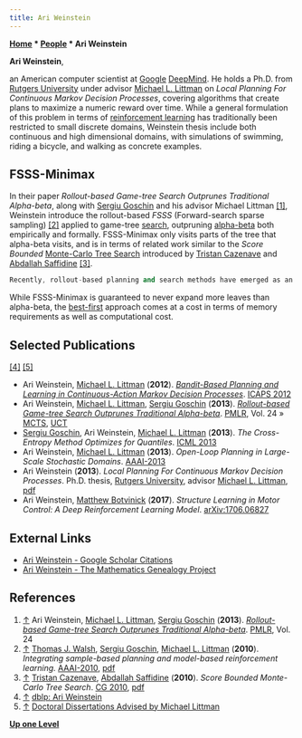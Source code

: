 ```yaml
---
title: Ari Weinstein
---
```

**[Home](Home "Home") * [People](People "People") * Ari Weinstein**

**Ari Weinstein**,

an American computer scientist at [Google](index.php?title=Google&action=edit&redlink=1 "Google (page does not exist)") [DeepMind](index.php?title=DeepMind&action=edit&redlink=1 "DeepMind (page does not exist)"). He holds a Ph.D. from [Rutgers University](https://en.wikipedia.org/wiki/Rutgers_University) under advisor [Michael L. Littman](Michael_L._Littman "Michael L. Littman") on *Local Planning For Continuous Markov Decision Processes*, covering algorithms that create plans to maximize a numeric reward over time. While a general formulation of this problem in terms of
[reinforcement learning](Reinforcement_Learning "Reinforcement Learning") has traditionally been restricted to small discrete domains, Weinstein thesis include both continuous and high dimensional domains, with simulations of swimming, riding a bicycle, and walking as concrete examples.

## FSSS-Minimax

In their paper *Rollout-based Game-tree Search Outprunes Traditional Alpha-beta*, along with [Sergiu Goschin](index.php?title=Sergiu_Goschin&action=edit&redlink=1 "Sergiu Goschin (page does not exist)") and his advisor Michael Littman <a id="cite-note-1" href="#cite-ref-1">[1]</a>, Weinstein introduce the rollout-based *FSSS* (Forward-search sparse sampling) <a id="cite-note-2" href="#cite-ref-2">[2]</a> applied to game-tree [search](Search "Search"), outpruning [alpha-beta](Alpha-Beta "Alpha-Beta") both empirically and formally. FSSS-Minimax only visits parts of the tree that alpha-beta visits, and is in terms of related work similar to the *Score Bounded* [Monte-Carlo Tree Search](Monte-Carlo_Tree_Search "Monte-Carlo Tree Search") introduced by [Tristan Cazenave](Tristan_Cazenave "Tristan Cazenave") and [Abdallah Saffidine](Abdallah_Saffidine "Abdallah Saffidine") <a id="cite-note-3" href="#cite-ref-3">[3]</a>.

```C++
Recently, rollout-based planning and search methods have emerged as an alternative to traditional tree-search methods. The fundamental operation in rollout-based tree search is the generation of trajectories in the search tree from root to leaf. Game-playing programs based on Monte-Carlo rollouts methods such as “[UCT](UCT "UCT")” have proven remarkably effective at using information from trajectories to make state-of-the-art decisions at the root. In this paper, we show that trajectories can be used to prune more aggressively than classical alpha-beta search. We modify a rollout-based method, FSSS, to allow for use in game-tree search and show it outprunes alpha-beta both empirically and formally.

```

While FSSS-Minimax is guaranteed to never expand more leaves than alpha-beta, the [best-first](Best-First "Best-First") approach comes at a cost in terms of memory requirements as well as computational cost.

## Selected Publications

<a id="cite-note-4" href="#cite-ref-4">[4]</a> <a id="cite-note-5" href="#cite-ref-5">[5]</a>

- Ari Weinstein, [Michael L. Littman](Michael_L._Littman "Michael L. Littman") (**2012**). *[Bandit-Based Planning and Learning in Continuous-Action Markov Decision Processes](https://www.aaai.org/ocs/index.php/ICAPS/ICAPS12/paper/view/4697)*. [ICAPS 2012](http://dblp.uni-trier.de/db/conf/aips/icaps2012.html)
- Ari Weinstein, [Michael L. Littman](Michael_L._Littman "Michael L. Littman"), [Sergiu Goschin](index.php?title=Sergiu_Goschin&action=edit&redlink=1 "Sergiu Goschin (page does not exist)") (**2013**). *[Rollout-based Game-tree Search Outprunes Traditional Alpha-beta](http://proceedings.mlr.press/v24/weinstein12a.html)*. [PMLR](http://proceedings.mlr.press/), Vol. 24 » [MCTS](Monte-Carlo_Tree_Search "Monte-Carlo Tree Search"), [UCT](UCT "UCT")
- [Sergiu Goschin](index.php?title=Sergiu_Goschin&action=edit&redlink=1 "Sergiu Goschin (page does not exist)"), Ari Weinstein, [Michael L. Littman](Michael_L._Littman "Michael L. Littman") (**2013**). *The Cross-Entropy Method Optimizes for Quantiles*. [ICML 2013](http://dblp.uni-trier.de/db/conf/icml/icml2013.html)
- Ari Weinstein, [Michael L. Littman](Michael_L._Littman "Michael L. Littman") (**2013**). *Open-Loop Planning in Large-Scale Stochastic Domains*. [AAAI-2013](Conferences#AAAI-2013 "Conferences")
- Ari Weinstein (**2013**). *Local Planning For Continuous Markov Decision Processes*. Ph.D. thesis, [Rutgers University](https://en.wikipedia.org/wiki/Rutgers_University), advisor [Michael L. Littman](Michael_L._Littman "Michael L. Littman"), [pdf](http://cs.brown.edu/~mlittman/theses/weinstein.pdf)
- Ari Weinstein, [Matthew Botvinick](index.php?title=Matthew_Botvinick&action=edit&redlink=1 "Matthew Botvinick (page does not exist)") (**2017**). *Structure Learning in Motor Control: A Deep Reinforcement Learning Model*. [arXiv:1706.06827](https://arxiv.org/abs/1706.06827)

## External Links

- [Ari Weinstein - Google Scholar Citations](https://scholar.google.com/citations?user=MnUboHYAAAAJ&hl=en)
- [Ari Weinstein - The Mathematics Genealogy Project](https://genealogy.math.ndsu.nodak.edu/id.php?id=186285)

## References

1. <a id="cite-ref-1" href="#cite-note-1">↑</a> Ari Weinstein, [Michael L. Littman](Michael_L._Littman "Michael L. Littman"), [Sergiu Goschin](index.php?title=Sergiu_Goschin&action=edit&redlink=1 "Sergiu Goschin (page does not exist)") (**2013**). *[Rollout-based Game-tree Search Outprunes Traditional Alpha-beta](http://proceedings.mlr.press/v24/weinstein12a.html)*. [PMLR](http://proceedings.mlr.press/), Vol. 24
1. <a id="cite-ref-2" href="#cite-note-2">↑</a> [Thomas J. Walsh](index.php?title=Thomas_J._Walsh&action=edit&redlink=1 "Thomas J. Walsh (page does not exist)"), [Sergiu Goschin](index.php?title=Sergiu_Goschin&action=edit&redlink=1 "Sergiu Goschin (page does not exist)"), [Michael L. Littman](Michael_L._Littman "Michael L. Littman") (**2010**). *Integrating sample-based planning and model-based reinforcement learning.* [AAAI-2010](Conferences#AAAI-2010 "Conferences"), [pdf](https://pdfs.semanticscholar.org/bdc9/bfb6ecc6fb5afb684df03d7220c46ebdbf4e.pdf)
1. <a id="cite-ref-3" href="#cite-note-3">↑</a> [Tristan Cazenave](Tristan_Cazenave "Tristan Cazenave"), [Abdallah Saffidine](Abdallah_Saffidine "Abdallah Saffidine") (**2010**). *Score Bounded Monte-Carlo Tree Search*. [CG 2010](CG_2010 "CG 2010"), [pdf](http://www.lamsade.dauphine.fr/%7Ecazenave/papers/mcsolver.pdf)
1. <a id="cite-ref-4" href="#cite-note-4">↑</a> [dblp: Ari Weinstein](http://dblp.uni-trier.de/pers/hd/w/Weinstein:Ari)
1. <a id="cite-ref-5" href="#cite-note-5">↑</a> [Doctoral Dissertations Advised by Michael Littman](http://cs.brown.edu/~mlittman/theses/)

**[Up one Level](People "People")**

